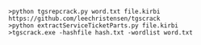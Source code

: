 	>python tgsrepcrack.py word.txt file.kirbi
	https://github.com/leechristensen/tgscrack
	>python extractServiceTicketParts.py file.kirbi
	>tgscrack.exe -hashfile hash.txt -wordlist word.txt
